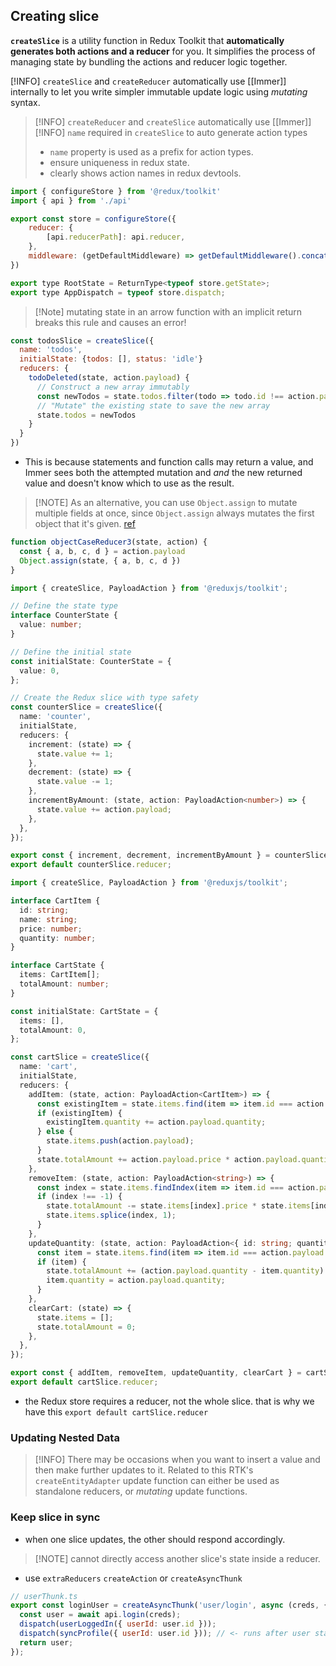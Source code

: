 ## Creating slice
**`createSlice`** is a utility function in Redux Toolkit that **automatically generates both actions and a reducer** for you. It simplifies the process of managing state by bundling the actions and reducer logic together.

[!INFO] `createSlice` and `createReducer` automatically use [[Immer]] internally to let you write simpler immutable update logic using _mutating_ syntax.

> [!INFO] `createReducer` and `createSlice` automatically use [[Immer]]
> [!INFO] `name` required in `createSlice` to auto generate action types
> - `name` property is used as a prefix for action types.
> - ensure uniqueness in redux state.
> - clearly shows action names in redux devtools.

```js
import { configureStore } from '@redux/toolkit'
import { api } from './api'

export const store = configureStore({
	reducer: {
		[api.reducerPath]: api.reducer,
	},
	middleware: (getDefaultMiddleware) => getDefaultMiddleware().concat(api.middleware)
})

export type RootState = ReturnType<typeof store.getState>;
export type AppDispatch = typeof store.dispatch;

```

> [!Note] mutating state in an arrow function with an implicit return breaks this rule and causes an error!
```js
const todosSlice = createSlice({
  name: 'todos',
  initialState: {todos: [], status: 'idle'}
  reducers: {
    todoDeleted(state, action.payload) {
      // Construct a new array immutably
      const newTodos = state.todos.filter(todo => todo.id !== action.payload)
      // "Mutate" the existing state to save the new array
      state.todos = newTodos
    }
  }
})

```
- This is because statements and function calls may return a value, and Immer sees both the attempted mutation and _and_ the new returned value and doesn't know which to use as the result.

> [!NOTE] As an alternative, you can use `Object.assign` to mutate multiple fields at once, since `Object.assign` always mutates the first object that it's given. [ref](https://redux-toolkit.js.org/usage/immer-reducers)
```js
function objectCaseReducer3(state, action) {
  const { a, b, c, d } = action.payload
  Object.assign(state, { a, b, c, d })
}

```

```ts
import { createSlice, PayloadAction } from '@reduxjs/toolkit';

// Define the state type
interface CounterState {
  value: number;
}

// Define the initial state
const initialState: CounterState = {
  value: 0,
};

// Create the Redux slice with type safety
const counterSlice = createSlice({
  name: 'counter',
  initialState,
  reducers: {
    increment: (state) => {
      state.value += 1;
    },
    decrement: (state) => {
      state.value -= 1;
    },
    incrementByAmount: (state, action: PayloadAction<number>) => {
      state.value += action.payload;
    },
  },
});

export const { increment, decrement, incrementByAmount } = counterSlice.actions;
export default counterSlice.reducer;

```

```ts
import { createSlice, PayloadAction } from '@reduxjs/toolkit';

interface CartItem {
  id: string;
  name: string;
  price: number;
  quantity: number;
}

interface CartState {
  items: CartItem[];
  totalAmount: number;
}

const initialState: CartState = {
  items: [],
  totalAmount: 0,
};

const cartSlice = createSlice({
  name: 'cart',
  initialState,
  reducers: {
    addItem: (state, action: PayloadAction<CartItem>) => {
      const existingItem = state.items.find(item => item.id === action.payload.id);
      if (existingItem) {
        existingItem.quantity += action.payload.quantity;
      } else {
        state.items.push(action.payload);
      }
      state.totalAmount += action.payload.price * action.payload.quantity;
    },
    removeItem: (state, action: PayloadAction<string>) => {
      const index = state.items.findIndex(item => item.id === action.payload);
      if (index !== -1) {
        state.totalAmount -= state.items[index].price * state.items[index].quantity;
        state.items.splice(index, 1);
      }
    },
    updateQuantity: (state, action: PayloadAction<{ id: string; quantity: number }>) => {
      const item = state.items.find(item => item.id === action.payload.id);
      if (item) {
        state.totalAmount += (action.payload.quantity - item.quantity) * item.price;
        item.quantity = action.payload.quantity;
      }
    },
    clearCart: (state) => {
      state.items = [];
      state.totalAmount = 0;
    },
  },
});

export const { addItem, removeItem, updateQuantity, clearCart } = cartSlice.actions;
export default cartSlice.reducer;

```
- the Redux store requires a reducer, not the whole slice. that is why we have this `export default cartSlice.reducer`

### Updating Nested Data

> [!INFO] There may be occasions when you want to insert a value and then make further updates to it.
Related to this RTK's `createEntityAdapter` update function can either be used as standalone reducers, or _mutating_ update functions.

### Keep slice in sync
- when one slice updates, the other should respond accordingly.

> [!NOTE] cannot directly access another slice's state inside a reducer.
- use `extraReducers` `createAction` or `createAsyncThunk`

```js
// userThunk.ts
export const loginUser = createAsyncThunk('user/login', async (creds, { dispatch }) => {
  const user = await api.login(creds);
  dispatch(userLoggedIn({ userId: user.id }));
  dispatch(syncProfile({ userId: user.id })); // <- runs after user state is updated
  return user;
});

```